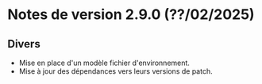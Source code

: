 # Notes de version 2.9.0 (??/02/2025)

## Divers

- Mise en place d'un modèle fichier d'environnement.
- Mise à jour des dépendances vers leurs versions de patch.
